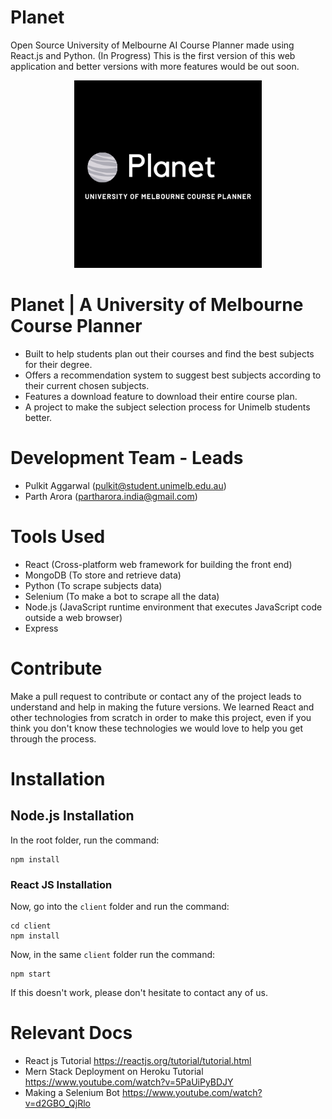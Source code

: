 # Planet

Open Source University of Melbourne AI Course Planner made using React.js and Python. (In Progress)
This is the first version of this web application and better versions with more features would be out soon.

<p align = "center">
<img width ="300" src = "_shared/planet.jpeg"/>
</p>


# Planet | A University of Melbourne Course Planner

- Built to help students plan out their courses and find the best subjects for their degree.
- Offers a recommendation system to suggest best subjects according to their current chosen subjects.
- Features a download feature to download their entire course plan.
- A project to make the subject selection process for Unimelb students better.




# Development Team - Leads
- Pulkit Aggarwal (pulkit@student.unimelb.edu.au)
- Parth Arora (partharora.india@gmail.com)

# Tools Used
- React (Cross-platform web framework for building the front end)
- MongoDB (To store and retrieve data)
- Python (To scrape subjects data)
- Selenium (To make a bot to scrape all the data)
- Node.js (JavaScript runtime environment that executes JavaScript code outside a web browser)
- Express


# Contribute
Make a pull request to contribute or contact any of the project leads to understand and help in making the future versions. We learned React and other technologies from scratch in order to make this project, even if you think you don't know these technologies we would love to help you get through the process.

# Installation 

## Node.js Installation

In the root folder, run the command:

```shell
npm install
```

### React JS Installation

Now, go into the `client` folder and run the command:

```shell
cd client
npm install
```
Now, in the same `client` folder run the command:

```shell
npm start
```
If this doesn't work, please don't hesitate to contact any of us.

# Relevant Docs

 - React js Tutorial https://reactjs.org/tutorial/tutorial.html
 - Mern Stack Deployment on Heroku Tutorial https://www.youtube.com/watch?v=5PaUiPyBDJY
 - Making a Selenium Bot https://www.youtube.com/watch?v=d2GBO_QjRlo
